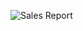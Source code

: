 
![Sales Report](https://github.com/shubhammalik20/Excel-Projects/assets/135993334/2fe4edc3-f9a8-45f7-84df-6f7d21ed524a)
